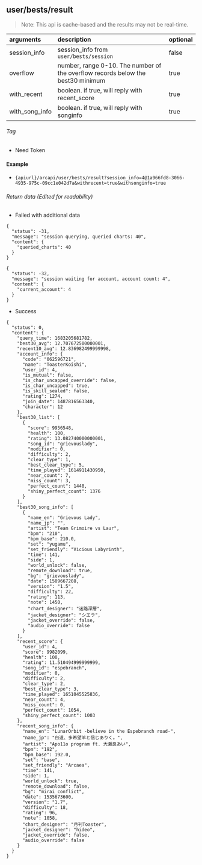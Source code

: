 ## user/bests/result

> Note: This api is cache-based and the results may not be real-time.

| arguments      | description                                                                     | optional |
|:---------------|:--------------------------------------------------------------------------------|----------|
| session_info   | session_info from `user/bests/session`                                          | false    |
| overflow       | number, range 0-10. The number of the overflow records below the best30 minimum | true     |
| with_recent    | boolean. if true, will reply with recent_score                                  | true     |
| with_song_info | boolean. if true, will reply with songinfo                                      | true     |

###### Tag

* Need Token

#### Example

+ `{apiurl}/arcapi/user/bests/result?session_info=4@1a966fd8-3066-4935-975c-09cc1e042d7a&withrecent=true&withsonginfo=true`

###### Return data (Edited for readability)

+ Failed with additional data

```json5
{
  "status": -31,
  "message": "session querying, queried charts: 40",
  "content": {
    "queried_charts": 40
  }
}
```

```json5
{
  "status": -32,
  "message": "session waiting for account, account count: 4",
  "content": {
    "current_account": 4
  }
}
```

+ Success

```json5
{
  "status": 0,
  "content": {
    "query_time": 1683205681782,
    "best30_avg": 12.707672500000001,
    "recent10_avg": 12.836982499999998,
    "account_info": {
      "code": "062596721",
      "name": "ToasterKoishi",
      "user_id": 4,
      "is_mutual": false,
      "is_char_uncapped_override": false,
      "is_char_uncapped": true,
      "is_skill_sealed": false,
      "rating": 1274,
      "join_date": 1487816563340,
      "character": 12
    },
    "best30_list": [
      {
        "score": 9956548,
        "health": 100,
        "rating": 13.082740000000001,
        "song_id": "grievouslady",
        "modifier": 0,
        "difficulty": 2,
        "clear_type": 1,
        "best_clear_type": 5,
        "time_played": 1614911430950,
        "near_count": 7,
        "miss_count": 3,
        "perfect_count": 1440,
        "shiny_perfect_count": 1376
      }
    ],
    "best30_song_info": [
      {
        "name_en": "Grievous Lady",
        "name_jp": "",
        "artist": "Team Grimoire vs Laur",
        "bpm": "210",
        "bpm_base": 210.0,
        "set": "yugamu",
        "set_friendly": "Vicious Labyrinth",
        "time": 141,
        "side": 1,
        "world_unlock": false,
        "remote_download": true,
        "bg": "grievouslady",
        "date": 1509667208,
        "version": "1.5",
        "difficulty": 22,
        "rating": 113,
        "note": 1450,
        "chart_designer": "迷路深層",
        "jacket_designer": "シエラ",
        "jacket_override": false,
        "audio_override": false
      }
    ],
    "recent_score": {
      "user_id": 4,
      "score": 9982099,
      "health": 100,
      "rating": 11.510494999999999,
      "song_id": "espebranch",
      "modifier": 0,
      "difficulty": 2,
      "clear_type": 2,
      "best_clear_type": 3,
      "time_played": 1651045525836,
      "near_count": 4,
      "miss_count": 0,
      "perfect_count": 1054,
      "shiny_perfect_count": 1003
    },
    "recent_song_info": {
      "name_en": "LunarOrbit -believe in the Espebranch road-",
      "name_jp": "白道、多希望羊と信じありく。",
      "artist": "Apo11o program ft. 大瀬良あい",
      "bpm": "192",
      "bpm_base": 192.0,
      "set": "base",
      "set_friendly": "Arcaea",
      "time": 141,
      "side": 1,
      "world_unlock": true,
      "remote_download": false,
      "bg": "mirai_conflict",
      "date": 1535673600,
      "version": "1.7",
      "difficulty": 18,
      "rating": 96,
      "note": 1058,
      "chart_designer": "月刊Toaster",
      "jacket_designer": "hideo",
      "jacket_override": false,
      "audio_override": false
    }
  }
}
```
